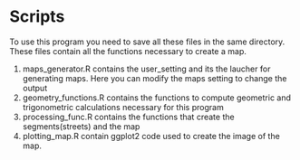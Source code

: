 # Scripts

To use this program you need to save all these files in the same directory. 
These files contain all the functions necessary to create a map. 

1. maps_generator.R contains the user_setting and its the laucher for generating maps. Here you can modify the maps setting to change the output
2. geometry_functions.R contains the functions to compute geometric and trigonometric calculations necessary for this program
3. processing_func.R contains the functions that create the segments(streets) and the map
4. plotting_map.R contain ggplot2 code used to create the image of the map. 
